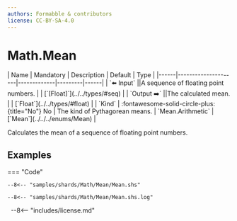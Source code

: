 ```yaml
---
authors: Formabble & contributors
license: CC-BY-SA-4.0
---
```



# Math.Mean

<div class="sh-parameters" markdown="1">
| Name | Mandatory | Description | Default | Type |
|------|---------------------|-------------|---------|------|
| `⬅️ Input` ||A sequence of floating point numbers. | | [`[Float]`](../../types/#seq) |
| `Output ➡️` ||The calculated mean. | | [`Float`](../../types/#float) |
| `Kind` | :fontawesome-solid-circle-plus:{title="No"} No  | The kind of Pythagorean means. | `Mean.Arithmetic` | [`Mean`](../../../enums/Mean) |

</div>

Calculates the mean of a sequence of floating point numbers.

## Examples

=== "Code"

  ```x86asm linenums="1"
  --8<-- "samples/shards/Math/Mean/Mean.shs"
  ```

  ```
  --8<-- "samples/shards/Math/Mean/Mean.shs.log"
  ```
&nbsp;
--8<-- "includes/license.md"

